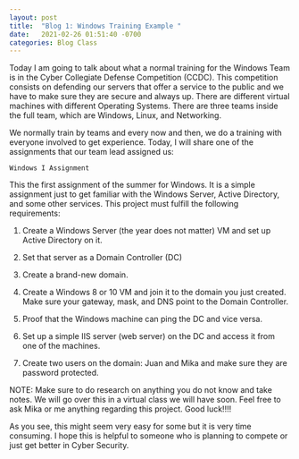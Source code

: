 ```yaml
---
layout: post
title:  "Blog 1: Windows Training Example "
date:   2021-02-26 01:51:40 -0700
categories: Blog Class
---
```


Today I am going to talk about what a normal training for the Windows Team is in the Cyber Collegiate Defense Competition (CCDC). This competition consists on defending our servers that offer a service to the public and we have to make sure they are secure and always up. There are different virtual machines with different Operating Systems. There are three teams inside the full team, which are Windows, Linux, and Networking.

We normally train by teams and every now and then, we do a training with everyone involved to get experience. Today, I will share one of the assignments that our team lead assigned us:


`Windows I Assignment`

This the first assignment of the summer for Windows. It is a simple assignment just to get familiar with the Windows Server, Active Directory, and some other services. This project must fulfill the following requirements:

1)	Create a Windows Server (the year does not matter) VM and set up Active Directory on it. 

2)	Set that server as a Domain Controller (DC)

3)	Create a brand-new domain.

4)	Create a Windows 8 or 10 VM and join it to the domain you just created. Make sure your gateway, mask, and DNS point to the Domain Controller. 

5)	Proof that the Windows machine can ping the DC and vice versa. 

6)	Set up a simple IIS server (web server) on the DC and access it from one of the machines. 

7)	Create two users on the domain: Juan and Mika and make sure they are password protected.


NOTE: Make sure to do research on anything you do not know and take notes. We will go over this in a virtual class we will have soon. Feel free to ask Mika or me anything regarding this project. Good luck!!!! 



As you see, this might seem very easy for some but it is very time consuming. I hope this is helpful to someone who is planning to compete or just get better in Cyber Security.
